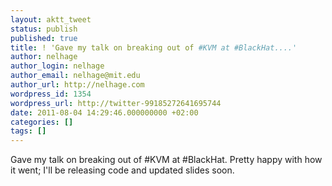 ```yaml
---
layout: aktt_tweet
status: publish
published: true
title: ! 'Gave my talk on breaking out of #KVM at #BlackHat....'
author: nelhage
author_login: nelhage
author_email: nelhage@mit.edu
author_url: http://nelhage.com
wordpress_id: 1354
wordpress_url: http://twitter-99185272641695744
date: 2011-08-04 14:29:46.000000000 +02:00
categories: []
tags: []
---
```

Gave my talk on breaking out of #KVM at #BlackHat. Pretty happy with how it went; I'll be releasing code and updated slides soon.
